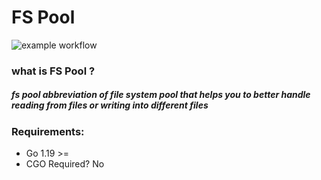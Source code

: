 # FS Pool

![example workflow](https://github.com/github/docs/actions/workflows/go-test.yml/badge.svg)

### what is FS Pool ?

##### fs pool abbreviation of file system pool that helps you to better handle reading from files or writing into different files

### Requirements:
* Go 1.19 >=
* CGO Required? No 
